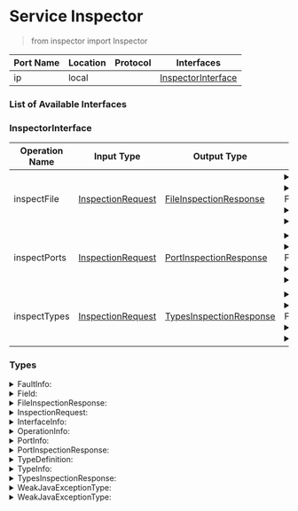 # Service Inspector

> from inspector import Inspector

| Port Name | Location | Protocol | Interfaces |
| --- | --- | --- | --- |
| ip | local | | <a href='#InspectorInterface'>InspectorInterface</a> |

### List of Available Interfaces

### InspectorInterface

| Operation Name | Input Type | Output Type | Faults | Description |
| --- | --- | --- | --- | --- |
| inspectFile | <a href="#InspectionRequest">InspectionRequest</a> | <a href='#FileInspectionResponse'>FileInspectionResponse</a> | <details><summary>ParserException</summary><a href='#0#WeakJavaExceptionType'>0#WeakJavaExceptionType</a>)</details><details><summary>FileNotFoundException</summary><a href='#0#WeakJavaExceptionType'>0#WeakJavaExceptionType</a>)</details><details><summary>IOException</summary><a href='#0#WeakJavaExceptionType'>0#WeakJavaExceptionType</a>)</details><details><summary>SemanticException</summary><a href='#0#WeakJavaExceptionType'>0#WeakJavaExceptionType</a>)</details> |  |
| inspectPorts | <a href="#InspectionRequest">InspectionRequest</a> | <a href='#PortInspectionResponse'>PortInspectionResponse</a> | <details><summary>ParserException</summary><a href='#0#WeakJavaExceptionType'>0#WeakJavaExceptionType</a>)</details><details><summary>FileNotFoundException</summary><a href='#0#WeakJavaExceptionType'>0#WeakJavaExceptionType</a>)</details><details><summary>IOException</summary><a href='#0#WeakJavaExceptionType'>0#WeakJavaExceptionType</a>)</details><details><summary>SemanticException</summary><a href='#0#WeakJavaExceptionType'>0#WeakJavaExceptionType</a>)</details> |  |
| inspectTypes | <a href="#InspectionRequest">InspectionRequest</a> | <a href='#TypesInspectionResponse'>TypesInspectionResponse</a> | <details><summary>ParserException</summary><a href='#0#WeakJavaExceptionType'>0#WeakJavaExceptionType</a>)</details><details><summary>FileNotFoundException</summary><a href='#0#WeakJavaExceptionType'>0#WeakJavaExceptionType</a>)</details><details><summary>IOException</summary><a href='#0#WeakJavaExceptionType'>0#WeakJavaExceptionType</a>)</details><details><summary>SemanticException</summary><a href='#0#WeakJavaExceptionType'>0#WeakJavaExceptionType</a>)</details> |  |


### Types

<details>
<summary><span id="FaultInfo">FaultInfo: 
</span>
</summary>

##### Type Declaration
<pre>
void &#123;
&nbsp;&nbsp;name[1,1]: string // 
&nbsp;&nbsp;type[1,1]: string // 
&#125;
</pre>
</details>
<details>
<summary><span id="Field">Field: 
</span>
</summary>

##### Type Declaration
<pre>
void &#123;
&nbsp;&nbsp;name[1,1]: string // 
&nbsp;&nbsp;range[1,1]: void &#123;
&nbsp;&nbsp;&nbsp;&nbsp;min[1,1]: int // 
&nbsp;&nbsp;&nbsp;&nbsp;max[1,1]: int // 
&nbsp;&nbsp;&#125; // 
&nbsp;&nbsp;type[1,1]: <a href='#TypeInfo'>TypeInfo</a> // 
&#125;
</pre>
</details>
<details>
<summary><span id="FileInspectionResponse">FileInspectionResponse: 
</span>
</summary>

##### Type Declaration
<pre>
void &#123;
&nbsp;&nbsp;referredTypes[0,1]: <a href='#TypeDefinition'>TypeDefinition</a> // 
&nbsp;&nbsp;outputPorts[0,1]: <a href='#PortInfo'>PortInfo</a> // 
&nbsp;&nbsp;inputPorts[0,1]: <a href='#PortInfo'>PortInfo</a> // 
&#125;
</pre>
</details>
<details>
<summary><span id="InspectionRequest">InspectionRequest: 
</span>
</summary>

##### Type Declaration
<pre>
void &#123;
&nbsp;&nbsp;filename[1,1]: string // 
&nbsp;&nbsp;includePaths[0,1]: string // 
&nbsp;&nbsp;source[0,1]: string // 
&#125;
</pre>
</details>
<details>
<summary><span id="InterfaceInfo">InterfaceInfo: 
</span>
</summary>

##### Type Declaration
<pre>
void &#123;
&nbsp;&nbsp;operations[0,1]: <a href='#OperationInfo'>OperationInfo</a> // 
&nbsp;&nbsp;documentation[0,1]: string // 
&nbsp;&nbsp;name[1,1]: string // 
&#125;
</pre>
</details>
<details>
<summary><span id="OperationInfo">OperationInfo: 
</span>
</summary>

##### Type Declaration
<pre>
void &#123;
&nbsp;&nbsp;responseType[0,1]: string // 
&nbsp;&nbsp;requestType[1,1]: string // 
&nbsp;&nbsp;documentation[0,1]: string // 
&nbsp;&nbsp;name[1,1]: string // 
&nbsp;&nbsp;faults[0,1]: <a href='#FaultInfo'>FaultInfo</a> // 
&#125;
</pre>
</details>
<details>
<summary><span id="PortInfo">PortInfo: 
</span>
</summary>

##### Type Declaration
<pre>
void &#123;
&nbsp;&nbsp;protocol[0,1]: string // 
&nbsp;&nbsp;interfaces[0,1]: <a href='#InterfaceInfo'>InterfaceInfo</a> // 
&nbsp;&nbsp;documentation[0,1]: string // 
&nbsp;&nbsp;name[1,1]: string // 
&nbsp;&nbsp;location[0,1]: string // 
&#125;
</pre>
</details>
<details>
<summary><span id="PortInspectionResponse">PortInspectionResponse: 
</span>
</summary>

##### Type Declaration
<pre>
void &#123;
&nbsp;&nbsp;referredTypes[0,1]: <a href='#TypeDefinition'>TypeDefinition</a> // 
&nbsp;&nbsp;outputPorts[0,1]: <a href='#PortInfo'>PortInfo</a> // 
&nbsp;&nbsp;inputPorts[0,1]: <a href='#PortInfo'>PortInfo</a> // 
&#125;
</pre>
</details>
<details>
<summary><span id="TypeDefinition">TypeDefinition: 
</span>
</summary>

##### Type Declaration
<pre>
void &#123;
&nbsp;&nbsp;name[1,1]: string // 
&nbsp;&nbsp;type[1,1]: <a href='#TypeInfo'>TypeInfo</a> // 
&#125;
</pre>
</details>
<details>
<summary><span id="TypeInfo">TypeInfo: 
</span>
</summary>

##### Type Declaration
<pre>
void &#123;
&nbsp;&nbsp;documentation[0,1]: string // 
&nbsp;&nbsp;linkedTypeName[1,1]: string // 
&#125;
|void &#123;
&nbsp;&nbsp;untypedFields[1,1]: bool // 
&nbsp;&nbsp;documentation[0,1]: string // 
&nbsp;&nbsp;nativeType[1,1]: string // 
&nbsp;&nbsp;fields[0,1]: <a href='#Field'>Field</a> // 
&#125;
|void &#123;
&nbsp;&nbsp;left[1,1]: <a href='#TypeInfo'>TypeInfo</a> // 
&nbsp;&nbsp;documentation[0,1]: string // 
&nbsp;&nbsp;right[1,1]: <a href='#TypeInfo'>TypeInfo</a> // 
&#125;


</pre>
</details>
<details>
<summary><span id="TypesInspectionResponse">TypesInspectionResponse: 
</span>
</summary>

##### Type Declaration
<pre>
void &#123;
&nbsp;&nbsp;types[0,1]: <a href='#TypeDefinition'>TypeDefinition</a> // 
&#125;
</pre>
</details>
<details>
<summary><span id="WeakJavaExceptionType">WeakJavaExceptionType: 
</span>
</summary>

##### Type Declaration
<pre>
any &#123;
&nbsp;&nbsp;stackTrace[0,1]: string // 
&#125;
</pre>
</details>
<details>
<summary><span id="WeakJavaExceptionType">WeakJavaExceptionType: 
</span>
</summary>

##### Type Declaration
<pre>
<a href='#WeakJavaExceptionType'>WeakJavaExceptionType</a>
</pre>
</details>
